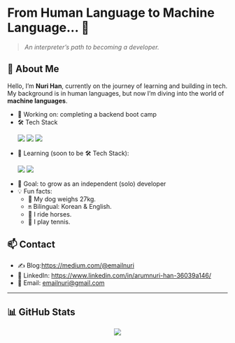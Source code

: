 # From Human Language to Machine Language... 🚀

> *An interpreter’s path to becoming a developer.* 

## 👋 About Me
Hello, I’m **Nuri Han**, currently on the journey of learning and building in tech.  
My background is in human languages, but now I’m diving into the world of **machine languages**.

- 🔭 Working on: completing a backend boot camp
- 🛠️ Tech Stack <p>
   <img src="https://img.shields.io/badge/Linux-FCC624?style=flat&logo=linux&logoColor=black" />
   <img src="https://img.shields.io/badge/Git-F05032?style=flat&logo=git&logoColor=white" />
   <img src="https://img.shields.io/badge/GitHub-181717?style=flat&logo=github&logoColor=white" />
   </p>
- 🌱 Learning (soon to be 🛠️ Tech Stack):     <p>
    <img src="https://img.shields.io/badge/Python-3776AB?style=flat&logo=python&logoColor=white" />
    <img src="https://img.shields.io/badge/Flask-000000?style=flat&logo=flask&logoColor=white" />
    </p>
- 🎯 Goal: to grow as an independent (solo) developer  
- 💡 Fun facts:  
  - 🐶 My dog weighs 27kg.  
  - 🔛 Bilingual: Korean & English.  
  - 🐴 I ride horses.  
  - 🎾 I play tennis.  

## 📫 Contact
- ✍️ Blog:https://medium.com/@emailnuri
- 💼 LinkedIn: https://www.linkedin.com/in/arumnuri-han-36039a146/
- 📧 Email: emailnuri@gmail.com

---

## 📊 GitHub Stats
<P align="center">
<img src="https://github-readme-stats.vercel.app/api?username=iamnurih&show_icons=true&theme=default"></P>


   
    
